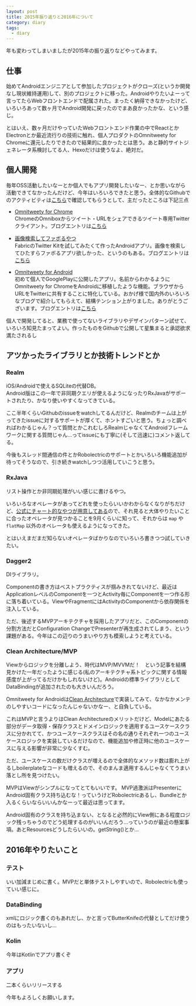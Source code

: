 ```yaml
---
layout: post
title: 2015年振り返りと2016年について
category: diary
tags:
  - diary
---
```


年も変わってしまいましたが2015年の振り返りなどやってみます。

## 仕事

始めてAndroidエンジニアとして参加したプロジェクトがクローズ(というか開発なし現状維持運用)して、別のプロジェクトに移った。Androidやりたいよーって言ってたらWebフロントエンドで配属された。まったく納得できなかったけど、いろいろあって数ヶ月でAndroid開発に戻ったのでまあ良かったかな、という感じ。

とはいえ、数ヶ月だけやっていたWebフロントエンド作業の中でReactとかElectronとか最近流行りの技術に触れ、個人プロダクトのOmnitweety for Chromeに還元したりできたので結果的に良かったとは思う。あと静的サイトジェネレータ系検討してる人、Hexoだけは使うなよ、絶対だ。

## 個人開発

毎年OSS活動したいなーとか個人でもアプリ開発したいなー、とか思いながら活動できてなかったんだけど、今年はいろいろできたと思う。全体的なGithubでのアクティビティは[こちら](https://github.com/yshrsmz?tab=repositories)で確認してもらうとして、主だったところは下記三点

- [Omnitweety for Chrome](https://github.com/yshrsmz/omnitweety)  
  ChromeのOmniboxからツイート・URLをシェアできるツイート専用Twitterクライアント。ブログエントリは[こちら](http://yslibrary.net/2015/09/10/omnitweety-tweet-from-chrome-omnibox/)

- [画像検索してファボるやつ](https://github.com/yshrsmz/photosearcher)  
  FabricのTwitter Kitを試してみたくて作ったAndroidアプリ。画像を検索してひたすらファボるアプリ欲しかった、というのもある。ブログエントリは[こちら](http://yslibrary.net/2015/09/12/twitter-app-created-during-summer-vacation/)
  
- [Omnitweety for Android](https://play.google.com/store/apps/details?id=net.yslibrary.omnitweety)  
  初めて個人でGooglePlayに公開したアプリ。名前からわかるようにOmnitweety for ChromeをAndroidに移植したような機能。ブラウザからURLをTwitterに共有することに特化している。おかげ様で国内外のいろいろなブログで紹介してもらえて、結構テンション上がりました。ありがとうございます。ブログエントリは[こちら](http://yslibrary.net/2015/11/10/omnitweety-andrid-released-share-url-twitter/)
  
個人で開発してると、業務で使ってないライブラリやデザインパターン試せて、いろいろ知見たまってよい。作ったものをGithubで公開して星集まると承認欲求満たされるし

## アツかったライブラリとか技術トレンドとか

### Realm

iOS/Androidで使えるSQLiteの代替DB。  
Android版はこの一年で非同期クエリが使えるようになったりRxJavaがサポートされたり、かなり使いやすくなってきている。  

ここ半年くらいGithubのissueをwatchしてるんだけど、Realmのチームは上がってきたissueに対するサポートが厚くて、ホントすごいと思う。ちょっと調べればわかるじゃん？って質問とかこれむしろRealmじゃなくてAndroidフレームワークに関する質問じゃん…ってissueにも丁寧に(そして迅速に)コメント返してる。

今後もスレッド間通信の件とかRobolectricのサポートとかいろいろ機能追加が待ってそうなので、引き続きwatchしつつ活用していこうと思う。



### RxJava

リスト操作とか非同期処理がいい感じに書けるやつ。

いろいろなオペレータがあってどれを使ったらいいかわからなくなりがちだけど、[公式にチャート的なやつが用意してある](http://reactivex.io/documentation/operators.html#tree)ので、それ見ると大体やりたいことに合ったオペレータが見つかることを9月くらいに知って、それからは `map` や `flatMap` 以外のオペレータも使えるようになってきた。

とはいえまだまだ知らないオペレータばかりなのでいろいろ書きつつ試していきたい。



### Dagger2

DIライブラリ。

Componentの書き方はベストプラクティスが掴みきれてないけど、最近はApplicationレベルのComponentを一つとActivity毎にComponentを一つ作る形に落ち着いている。ViewやFragmentにはActivityのComponentから依存関係を注入している。

ただ、後述するMVPアーキテクチャを採用したアプリだと、このComponentの分割方法だとConfiguration ChangeでPresenterが再生成されてしまう、という課題がある。今年はこの辺りのうまいやり方も模索しようと考えている。


### Clean Architecture/MVP

Viewからロジックを分離しよう、時代はMVP/MVVMだ！　という記事を結構見かけた一年だったように感じる(私のアーキテクチャ系トピックに関する情報感度が上がってるだけかもしれないけど)。Androidの標準ライブラリとしてDataBindingが追加されたのも大きいんだろう。

Omnitweety for Androidは[Clean Architecture](http://fernandocejas.com/2014/09/03/architecting-android-the-clean-way/)で実装してみて、なかなかメンテのしやすいコードになったんじゃないかなー、と自負している。

これはMVPと言うよりはClean Architectureのメリットだけど、Modelにあたる部分がデータ取得・保存クラスとドメインロジックを適用するユースケースクラスに分かれてて、かつユースケースクラスはその名の通りそれぞれ一つのユースケースロジックを実装しているだけなので、機能追加や修正時に他のユースケースに与える影響が非常に少なくすむ。

ただ、ユースケースの数だけクラスが増えるので全体的なメソッド数は膨れ上がるしboilerplateなコードも増えるので、そのまんま適用するんじゃなくてうまい落とし所を見つけたい。

MVPはViewがシンプルになってとてもいいです。
MVP過激派はPresenterにAndroid固有クラス持ち込むな！っていうけどRobolectricあるし、Bundleとか入るくらいならいいんかなーって最近は思ってます。

Android固有のクラスを持ち込まない、となると必然的にView側にある程度ロジック残っちゃうのでどう処理するのがいいんだろう…っていうのが最近の懸案事項。あとResourcesどうしたらいいの。getString()とか…

## 2016年やりたいこと
### テスト

いい加減まじめに書く。MVPだと単体テストしやすいので、Robolectricも使っていい感じに。

### DataBinding

xmlにロジック書くのもあれだし、かと言ってButterKnifeの代替としてだけ使うのはもったいないし…

### Kolin

今年はKotlinでアプリ書くぞ

### アプリ

二本くらいリリースする


今年もよろしくお願いします。
